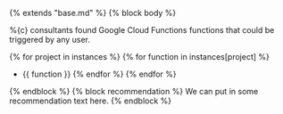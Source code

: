 {% extends "base.md" %}
{% block body %}

%{c} consultants found Google Cloud Functions functions that could be triggered by any user. 


{% for project in instances %}
  {% for function in instances[project] %}
- {{ function }}
  {% endfor %}
{% endfor %}

{% endblock %}
{% block recommendation %}
We can put in some recommendation text here.
{% endblock %}